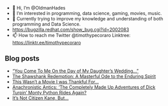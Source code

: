 - 👋 Hi, I’m @OldmanHades
- 👀 I’m interested in programming, data science, gaming, movies, music.
- 🌱 Currently trying to improve my knowledge and understanding of both programming and Data Science.
- https://bugzilla.redhat.com/show_bug.cgi?id=2002083
- 📫 How to reach me Twitter @timothypecoraro
Linktree: https://linktr.ee/timothypecoraro

## Blog posts
<!-- BLOG-POST-LIST:START -->
- [“You Come To Me On the Day of My Daughter’s Wedding…”](https://medium.com/@timothypecoraro/you-come-to-me-on-the-day-of-my-daughters-wedding-ee6ab2187bda?source=rss-5097f5c9b801------2)
- [The Shawshank Redemption: A Masterful Ode to the Enduring Spirit](https://medium.com/@timothypecoraro/the-shawshank-redemption-a-masterful-ode-to-the-enduring-spirit-b31b12cecb04?source=rss-5097f5c9b801------2)
- [This Wasn’t a Movie I was Thankful For…](https://medium.com/@timothypecoraro/this-wasnt-a-movie-i-was-thankful-for-0582ab668233?source=rss-5097f5c9b801------2)
- [Anachronistic Antics: ‘The Completely Made Up Adventures of Dick Turpin’ Monty Python Rides Again?](https://medium.com/@timothypecoraro/anachronistic-antics-the-completely-made-up-adventures-of-dick-turpin-monty-python-rides-again-5a8688cfea3e?source=rss-5097f5c9b801------2)
- [It’s Not Citizen Kane, But…](https://medium.com/@timothypecoraro/its-not-citizen-kane-but-acdf86a89b66?source=rss-5097f5c9b801------2)
<!-- BLOG-POST-LIST:END -->
